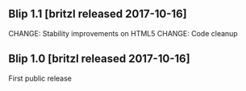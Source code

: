 ## Blip 1.1 [britzl released 2017-10-16]
CHANGE: Stability improvements on HTML5
CHANGE: Code cleanup

## Blip 1.0 [britzl released 2017-10-16]
First public release

